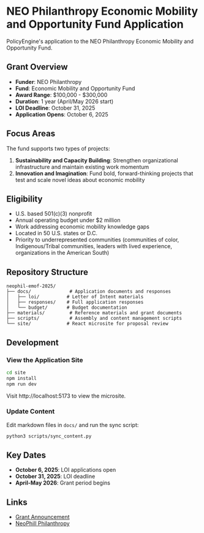 # NEO Philanthropy Economic Mobility and Opportunity Fund Application

PolicyEngine's application to the NEO Philanthropy Economic Mobility and Opportunity Fund.

## Grant Overview

- **Funder**: NEO Philanthropy
- **Fund**: Economic Mobility and Opportunity Fund
- **Award Range**: $100,000 - $300,000
- **Duration**: 1 year (April/May 2026 start)
- **LOI Deadline**: October 31, 2025
- **Application Opens**: October 6, 2025

## Focus Areas

The fund supports two types of projects:

1. **Sustainability and Capacity Building**: Strengthen organizational infrastructure and maintain existing work momentum
2. **Innovation and Imagination**: Fund bold, forward-thinking projects that test and scale novel ideas about economic mobility

## Eligibility

- U.S. based 501(c)(3) nonprofit
- Annual operating budget under $2 million
- Work addressing economic mobility knowledge gaps
- Located in 50 U.S. states or D.C.
- Priority to underrepresented communities (communities of color, Indigenous/Tribal communities, leaders with lived experience, organizations in the American South)

## Repository Structure

```
neophil-emof-2025/
├── docs/              # Application documents and responses
│   ├── loi/          # Letter of Intent materials
│   ├── responses/    # Full application responses
│   └── budget/       # Budget documentation
├── materials/         # Reference materials and grant documents
├── scripts/           # Assembly and content management scripts
└── site/             # React microsite for proposal review
```

## Development

### View the Application Site

```bash
cd site
npm install
npm run dev
```

Visit http://localhost:5173 to view the microsite.

### Update Content

Edit markdown files in `docs/` and run the sync script:

```bash
python3 scripts/sync_content.py
```

## Key Dates

- **October 6, 2025**: LOI applications open
- **October 31, 2025**: LOI deadline
- **April-May 2026**: Grant period begins

## Links

- [Grant Announcement](https://neophilanthropy.org/economic-mobility-and-opportunity-fund-opens-new-grant-application/)
- [NeoPhill Philanthropy](https://neophilanthropy.org/)
